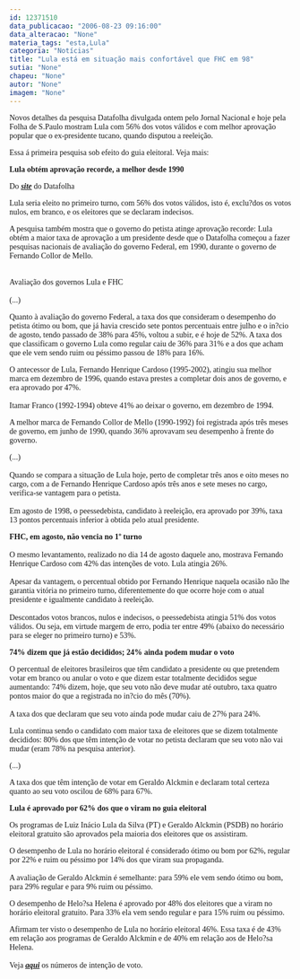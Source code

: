```yaml
---
id: 12371510
data_publicacao: "2006-08-23 09:16:00"
data_alteracao: "None"
materia_tags: "esta,Lula"
categoria: "Notícias"
title: "Lula está em situação mais confortável que FHC em 98"
sutia: "None"
chapeu: "None"
autor: "None"
imagem: "None"
---
```

<p><P><FONT face=Verdana>Novos detalhes da pesquisa Datafolha divulgada ontem pelo Jornal Nacional e hoje pela Folha de S.Paulo mostram Lula com 56% dos votos válidos e com melhor aprovação popular que o ex-presidente tucano, quando disputou a reeleição.</FONT></P></p>
<p><P><FONT face=Verdana>Essa á primeira pesquisa sob efeito do guia eleitoral. V</FONT><FONT face=Verdana>eja mais:</FONT></P></p>
<p><P><FONT face=Verdana><STRONG>Lula obtém aprovação recorde, a melhor desde 1990</STRONG></FONT></P></p>
<p><P><FONT face=Verdana>Do <STRONG><EM><U><A href=\"https://datafolha.folha.uol.com.br/\" target=_blank>site</A></U></EM></STRONG> do Datafolha</FONT></P></p>
<p><P><FONT face=Verdana>Lula seria eleito no primeiro turno, com 56% dos votos válidos, isto é, exclu?dos os votos nulos, em branco, e os eleitores que se declaram indecisos. </FONT></P></p>
<p><P><FONT face=Verdana>A pesquisa também mostra que o governo do petista atinge aprovação recorde: Lula obtém a maior taxa de aprovação a um presidente desde que o Datafolha começou a fazer pesquisas nacionais de avaliação do governo Federal, em 1990, durante o governo de Fernando Collor de Mello.</FONT></P></p>
<p><P><BR><FONT face=Verdana>Avaliação dos governos Lula e FHC<BR><BR>(...)</FONT></P></p>
<p><P><FONT face=Verdana>Quanto à avaliação do governo Federal, a taxa dos que consideram o desempenho do petista ótimo ou bom, que já havia crescido sete pontos percentuais entre julho e o in?cio de agosto, tendo passado de 38% para 45%, voltou a subir, e é hoje de 52%. A taxa dos que classificam o governo Lula como regular caiu de 36% para 31% e a dos que acham que ele vem sendo ruim ou péssimo passou de 18% para 16%.</FONT></P></p>
<p><P><FONT face=Verdana>O antecessor de Lula, Fernando Henrique Cardoso (1995-2002), atingiu sua melhor marca em dezembro de 1996, quando estava prestes a completar dois anos de governo, e era aprovado por 47%. <BR><BR>Itamar Franco (1992-1994) obteve 41% ao deixar o governo, em dezembro de 1994. </FONT></P></p>
<p><P><FONT face=Verdana>A melhor marca de Fernando Collor de Mello (1990-1992) foi registrada após três meses de governo, em junho de 1990, quando 36% aprovavam seu desempenho à frente do governo. </FONT></P></p>
<p><P><FONT face=Verdana>(...)<BR><BR>Quando se compara a situação de Lula hoje, perto de completar três anos e oito meses no cargo, com a de Fernando Henrique Cardoso após três anos e sete meses no cargo, verifica-se vantagem para o petista. <BR><BR>Em agosto de 1998, o peessedebista, candidato à reeleição, era aprovado por 39%, taxa 13 pontos percentuais inferior à obtida pelo atual presidente. </FONT></P></p>
<p><P><FONT face=Verdana><STRONG>FHC, em agosto, não vencia no 1º turno<BR></STRONG><BR>O mesmo levantamento, realizado no dia 14 de agosto daquele ano, mostrava Fernando Henrique Cardoso com 42% das intenções de voto. Lula atingia 26%. <BR><BR>Apesar da vantagem, o percentual obtido por Fernando Henrique naquela ocasião não lhe garantia vitória no primeiro turno, diferentemente do que ocorre hoje com o atual presidente e igualmente candidato à reeleição. <BR><BR>Descontados votos brancos, nulos e indecisos, o peessedebista atingia 51% dos votos válidos. Ou seja, em virtude margem de erro, podia ter entre 49% (abaixo do necessário para se eleger no primeiro turno) e 53%. </FONT></P></p>
<p><P><FONT face=Verdana><STRONG>74% dizem que já estão decididos; 24% ainda podem mudar o voto</STRONG></FONT></P></p>
<p><P><FONT face=Verdana>O percentual de eleitores brasileiros que têm candidato a presidente ou que pretendem votar em branco ou anular o voto e que dizem estar totalmente decididos segue aumentando: 74% dizem, hoje, que seu voto não deve mudar até outubro, taxa quatro pontos maior do que a registrada no in?cio do mês (70%). <BR><BR>A taxa dos que declaram que seu voto ainda pode mudar caiu de 27% para 24%. </FONT></P></p>
<p><P><FONT face=Verdana>Lula continua sendo o candidato com maior taxa de eleitores que se dizem totalmente decididos: 80% dos que têm intenção de votar no petista declaram que seu voto não vai mudar (eram 78% na pesquisa anterior). </FONT></P></p>
<p><P><FONT face=Verdana>(...)</FONT></P></p>
<p><P><FONT face=Verdana>A taxa dos que têm intenção de votar em Geraldo Alckmin e declaram total certeza quanto ao seu voto oscilou de 68% para 67%. </FONT></P></p>
<p><P><FONT face=Verdana><STRONG>Lula é aprovado por 62% dos que o viram no guia eleitoral</STRONG></FONT></P></p>
<p><P><FONT face=Verdana>Os programas de Luiz Inácio Lula da Silva (PT) e Geraldo Alckmin (PSDB) no horário eleitoral gratuito são aprovados pela maioria dos eleitores que os assistiram. </FONT></P></p>
<p><P><FONT face=Verdana>O desempenho de Lula no horário eleitoral é considerado ótimo ou bom por 62%, regular por 22% e ruim ou péssimo por 14% dos que viram sua propaganda. <BR><BR>A avaliação de Geraldo Alckmin é semelhante: para 59% ele vem sendo ótimo ou bom, para 29% regular e para 9% ruim ou péssimo.</FONT></P></p>
<p><P><FONT face=Verdana>O desempenho de Helo?sa Helena é aprovado por 48% dos eleitores que a viram no horário eleitoral gratuito. Para 33% ela vem sendo regular e para 15% ruim ou péssimo. </FONT></P></p>
<p><P><FONT face=Verdana>Afirmam ter visto o desempenho de Lula no horário eleitoral 46%. Essa taxa é de 43% em relação aos programas de Geraldo Alckmin e de 40% em relação aos de Helo?sa Helena.<BR><BR>Veja <STRONG><EM><U><A href=\"https://jc3.uol.com.br/blogs/jc/2006/08/22/index.php#930\">aqui</A></U></EM></STRONG> os números de intenção de voto.</FONT></P> </p>

